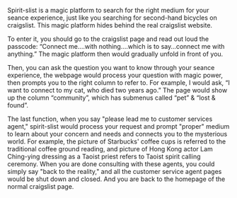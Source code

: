 Spirit-slist is a magic platform to search for the right medium for your seance experience, just like you searching for second-hand bicycles on craigslist. This magic platform hides behind the real craigslist website.

To enter it,  you should go to the craigslist page and read out loud the passcode: “Connect me….with nothing….which is to say…connect me with anything.” The magic platform then would gradually unfold in front of you.

Then, you can ask the question you want to know through your seance experience, the webpage would process your question with magic power, then prompts you to the right column to refer to. For example, I would ask, “I want to connect to my cat, who died two years ago.” The page would show up the column “community”, which has submenus called “pet” & “lost & found”.

The last function, when you say "please lead me to customer services agent," spirit-slist would process your request and prompt "proper" medium to learn about your concern and needs and connects you to the mysterious world. For example, the picture of Starbucks' coffee cups is referred to the traditional coffee ground reading, and picture of Hong Kong actor Lam Ching-ying dressing as a Taoist priest refers to Taoist spirit calling ceremony. When you are done consulting with these agents, you could simply say "back to the reality," and all the customer service agent pages would be shut down and closed. And you are back to the homepage of the normal craigslist page.
